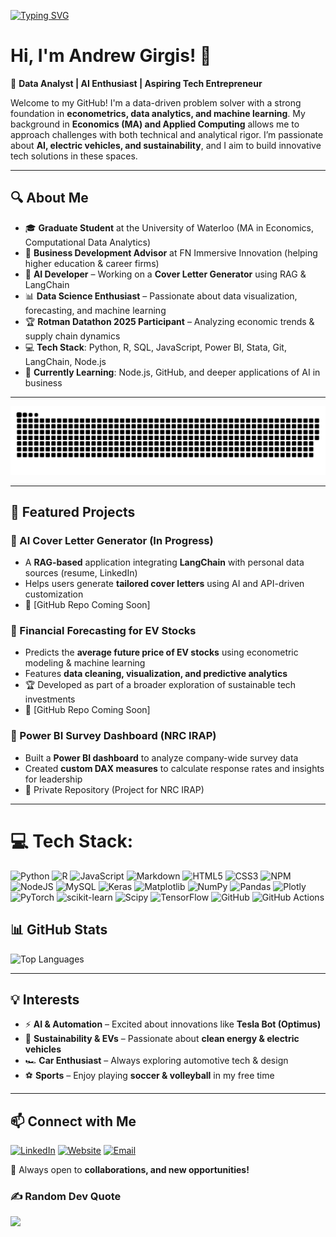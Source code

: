 [![Typing SVG](https://readme-typing-svg.demolab.com/?lines=Hi,+I'm+Andrew+Girgis!;Data+Scientist+|+AI+Enthusiast+|+Aspiring+Tech+Entrepreneur&height=150&width=1500&font=Montserrat&multiline=true&duration=4000&size=48&repeat=false&pause=0&color=007BFF)](https://git.io/typing-svg)

# Hi, I'm Andrew Girgis! 👋

🚀 **Data Analyst | AI Enthusiast | Aspiring Tech Entrepreneur**

Welcome to my GitHub! I'm a data-driven problem solver with a strong foundation in **econometrics, data analytics, and machine learning**. My background in **Economics (MA) and Applied Computing** allows me to approach challenges with both technical and analytical rigor. I’m passionate about **AI, electric vehicles, and sustainability**, and I aim to build innovative tech solutions in these spaces.

---

## 🔍 About Me

- 🎓 **Graduate Student** at the University of Waterloo (MA in Economics, Computational Data Analytics)
- 🏢 **Business Development Advisor** at FN Immersive Innovation (helping higher education & career firms)
- 🤖 **AI Developer** – Working on a **Cover Letter Generator** using RAG & LangChain
- 📊 **Data Science Enthusiast** – Passionate about data visualization, forecasting, and machine learning
- 🏆 **Rotman Datathon 2025 Participant** – Analyzing economic trends & supply chain dynamics
- 💻 **Tech Stack**: Python, R, SQL, JavaScript, Power BI, Stata, Git, LangChain, Node.js
- 🌱 **Currently Learning**: Node.js, GitHub, and deeper applications of AI in business

---

<picture>
  <source media="(prefers-color-scheme: dark)" srcset="https://raw.githubusercontent.com/andrew-girgis/andrew-girgis/output/github-snake-dark.svg" />
  <source media="(prefers-color-scheme: light)" srcset="https://raw.githubusercontent.com/andrew-girgis/andrew-girgis/output/github-snake.svg" />
  <img alt="github-snake" src="https://raw.githubusercontent.com/andrew-girgis/andrew-girgis/output/github-snake.svg" />
</picture>

---

## 🚀 Featured Projects

### 🔹 AI Cover Letter Generator (In Progress)
- A **RAG-based** application integrating **LangChain** with personal data sources (resume, LinkedIn)
- Helps users generate **tailored cover letters** using AI and API-driven customization
- 🔗 [GitHub Repo Coming Soon]

### 🔹 Financial Forecasting for EV Stocks
- Predicts the **average future price of EV stocks** using econometric modeling & machine learning
- Features **data cleaning, visualization, and predictive analytics**
- 🏆 Developed as part of a broader exploration of sustainable tech investments
- 🔗 [GitHub Repo Coming Soon]

### 🔹 Power BI Survey Dashboard (NRC IRAP)
- Built a **Power BI dashboard** to analyze company-wide survey data
- Created **custom DAX measures** to calculate response rates and insights for leadership
- 🔗 Private Repository (Project for NRC IRAP)

---

# 💻 Tech Stack:

![Python](https://img.shields.io/badge/python-3670A0?style=for-the-badge&logo=python&logoColor=ffdd54) ![R](https://img.shields.io/badge/r-%23276DC3.svg?style=for-the-badge&logo=r&logoColor=white) ![JavaScript](https://img.shields.io/badge/javascript-%23323330.svg?style=for-the-badge&logo=javascript&logoColor=%23F7DF1E) ![Markdown](https://img.shields.io/badge/markdown-%23000000.svg?style=for-the-badge&logo=markdown&logoColor=white) ![HTML5](https://img.shields.io/badge/html5-%23E34F26.svg?style=for-the-badge&logo=html5&logoColor=white) ![CSS3](https://img.shields.io/badge/css3-%231572B6.svg?style=for-the-badge&logo=css3&logoColor=white) ![NPM](https://img.shields.io/badge/NPM-%23CB3837.svg?style=for-the-badge&logo=npm&logoColor=white) ![NodeJS](https://img.shields.io/badge/node.js-6DA55F?style=for-the-badge&logo=node.js&logoColor=white) ![MySQL](https://img.shields.io/badge/mysql-4479A1.svg?style=for-the-badge&logo=mysql&logoColor=white) ![Keras](https://img.shields.io/badge/Keras-%23D00000.svg?style=for-the-badge&logo=Keras&logoColor=white) ![Matplotlib](https://img.shields.io/badge/Matplotlib-%23ffffff.svg?style=for-the-badge&logo=Matplotlib&logoColor=black) ![NumPy](https://img.shields.io/badge/numpy-%23013243.svg?style=for-the-badge&logo=numpy&logoColor=white) ![Pandas](https://img.shields.io/badge/pandas-%23150458.svg?style=for-the-badge&logo=pandas&logoColor=white) ![Plotly](https://img.shields.io/badge/Plotly-%233F4F75.svg?style=for-the-badge&logo=plotly&logoColor=white) ![PyTorch](https://img.shields.io/badge/PyTorch-%23EE4C2C.svg?style=for-the-badge&logo=PyTorch&logoColor=white) ![scikit-learn](https://img.shields.io/badge/scikit--learn-%23F7931E.svg?style=for-the-badge&logo=scikit-learn&logoColor=white) ![Scipy](https://img.shields.io/badge/SciPy-%230C55A5.svg?style=for-the-badge&logo=scipy&logoColor=%white) ![TensorFlow](https://img.shields.io/badge/TensorFlow-%23FF6F00.svg?style=for-the-badge&logo=TensorFlow&logoColor=white) ![GitHub](https://img.shields.io/badge/github-%23121011.svg?style=for-the-badge&logo=github&logoColor=white) ![GitHub Actions](https://img.shields.io/badge/github%20actions-%232671E5.svg?style=for-the-badge&logo=githubactions&logoColor=white)

## 📊 GitHub Stats

<p align="left">
  <img src="https://github-readme-stats.vercel.app/api/top-langs/?username=andrew-girgis&layout=compact&theme=light" alt="Top Languages"/>
</p>

---

## 💡 Interests

- ⚡ **AI & Automation** – Excited about innovations like **Tesla Bot (Optimus)**
- 🌱 **Sustainability & EVs** – Passionate about **clean energy & electric vehicles**
- 🏎️ **Car Enthusiast** – Always exploring automotive tech & design
- ⚽ **Sports** – Enjoy playing **soccer & volleyball** in my free time

---

## 📫 Connect with Me

[![LinkedIn](https://img.shields.io/badge/LinkedIn-%230077B5.svg?logo=linkedin&logoColor=white)](https://linkedin.com/in/andrewagirgis)
[![Website](https://img.shields.io/badge/Website-andrew--girgis.com-orange?style=flat&logo=chrome)](https://andrew-girgis.com)
[![Email](https://img.shields.io/badge/Email-D14836?logo=gmail&logoColor=white)](mailto:Andrew_girgis@hotmail.com)

🚀 Always open to **collaborations, and new opportunities!**

### ✍️ Random Dev Quote
![](https://quotes-github-readme.vercel.app/api?type=horizontal&theme=radical)
                                                                                              
                                                                                                    
<!--
**Andrew-Girgis/Andrew-Girgis** is a ✨ _special_ ✨ repository because its `README.md` (this file) appears on your GitHub profile.

Here are some ideas to get you started:

- 🔭 I’m currently working on ...
- 🌱 I’m currently learning ...
- 👯 I’m looking to collaborate on ...
- 🤔 I’m looking for help with ...
- 💬 Ask me about ...
- 📫 How to reach me: ...
- 😄 Pronouns: ...
- ⚡ Fun fact: ...
-->

